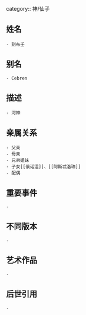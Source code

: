 category:: 神/仙子
## 姓名
	- 刻布壬
## 别名
	- Cebren
## 描述
	- 河神
## 亲属关系
	- 父亲
	- 母亲
	- 兄弟姐妹
	- 子女[[俄诺涅]]、[[阿斯忒洛珀]]
	- 配偶
## 重要事件
	-
## 不同版本
	-
## 艺术作品
	-
## 后世引用
	-
